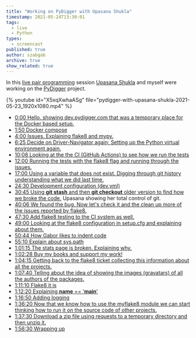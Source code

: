 ```yaml
---
title: "Working on PyDigger with Upasana Shukla"
timestamp: 2021-05-24T13:30:01
tags:
  - live
  - Python
types:
  - screencast
published: true
author: szabgab
archive: true
show_related: true
---
```



In this [live pair programming](/live) session
[Upasana Shukla](https://www.linkedin.com/in/upasana-shukla/) and myself were working on the
[PyDigger](https://pydigger.com/) project.


{% youtube id="X5xqXwhaASg" file="pydigger-with-upasana-shukla-2021-05-23_1920x1080.mp4" %}

* [0:00 Hello, showing dev.pydigger.com that was a temporary place for the Docker based setup.](https://youtu.be/X5xqXwhaASg?t=0)
* [1:50 Docker compose](https://youtu.be/X5xqXwhaASg?t=110)
* [4:00 Issues. Explaining flake8 and mypy.](https://youtu.be/X5xqXwhaASg?t=240)
* [6:25 Decide on Driver-Navigator again; Setting up the Python virtual environment again.](https://youtu.be/X5xqXwhaASg?t=385)
* [10:08 Looking at the the CI (GitHub Actions) to see how we run the tests](https://youtu.be/X5xqXwhaASg?t=608)
* [12:00 Running the tests with the flake8 flag and running through the issues.](https://youtu.be/X5xqXwhaASg?t=720)
* [17:00 Using a variable that does not exist. Digging through git history understanding what we did last time.](https://youtu.be/X5xqXwhaASg?t=1020)
* [24:30 Development configuration (dev.yml)](https://youtu.be/X5xqXwhaASg?t=1470)
* <a href="https://youtu.be/X5xqXwhaASg?t=1845">30:45 Using <b>git stash</b> and then <b>git checkout</b> older version to find how we broke the code.</a> Upasana showing her total control of git.
* [40:06 We found the bug. Now let's check it and the clean up more of the issues reported by flake8.](https://youtu.be/X5xqXwhaASg?t=2406)
* [47:30 Add flake8 testing to the CI system as well.](https://youtu.be/X5xqXwhaASg?t=2850)
* [49:00 Looking at the flake8 configuration in setup.cfg and explaining about them.](https://youtu.be/X5xqXwhaASg?t=2940)
* [50:44 How Gabor likes to indent code](https://youtu.be/X5xqXwhaASg?t=3044)
* [55:10 Explain about sys.path](https://youtu.be/X5xqXwhaASg?t=3310)
* [1:01:15 The stats page is broken. Explaining why.](https://youtu.be/X5xqXwhaASg?t=3675)
* [1:02:28 Buy my books and support my work!](https://youtu.be/X5xqXwhaASg?t=3748)
* [1:04:15 Getting back to the flake8 ticket collecting this information about all the projects.](https://youtu.be/X5xqXwhaASg?t=3855)
* [1:07:40 Telling about the idea of showing the images (gravatars) of all the authors of the packages.](https://youtu.be/X5xqXwhaASg?t=4060)
* [1:11:10 Flake8 it is](https://youtu.be/X5xqXwhaASg?t=4270)
* [1:12:20 Explaining __name__ == '__main__'](https://youtu.be/X5xqXwhaASg?t=4340)
* [1:16:50 Adding logging](https://youtu.be/X5xqXwhaASg?t=4610)
* [1:36:20 Now that we know how to use the myflake8 module we can start thinking how to run it on the source code of other projects.](https://youtu.be/X5xqXwhaASg?t=5780)
* [1:37:30 Download a zip file using requests to a temporary directory and then unzip it.](https://youtu.be/X5xqXwhaASg?t=5850)
* [1:56:30 Wrapping up](https://youtu.be/X5xqXwhaASg?t=6990)

